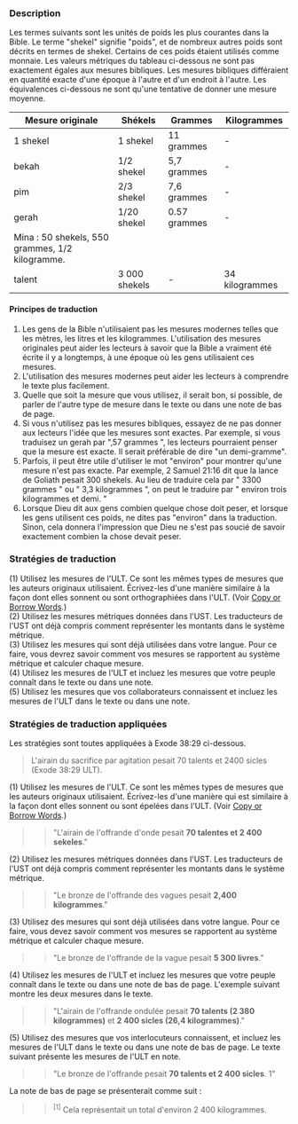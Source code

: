 ### Description

Les termes suivants sont les unités de poids les plus courantes dans la Bible. Le terme "shekel" signifie "poids", et de nombreux autres poids sont décrits en termes de shekel. Certains de ces poids étaient utilisés comme monnaie. Les valeurs métriques du tableau ci-dessous ne sont pas exactement égales aux mesures bibliques. Les mesures bibliques différaient en quantité exacte d'une époque à l'autre et d'un endroit à l'autre. Les équivalences ci-dessous ne sont qu'une tentative de donner une mesure moyenne.

| Mesure originale | Shékels | Grammes | Kilogrammes
|--------------------|----------|---------|------------|
|1 shekel | 1 shekel |11 grammes | - |
| bekah | 1/2 shekel | 5,7 grammes | - | | pim | 2/3 shekel | 5,7 grammes
| pim | 2/3 shekel | 7,6 grammes | - |
| gerah | 1/20 shekel | 0.57 grammes | - | | gerah | 1/20 shekel | 0.57 grammes | - - | mina | 50 shekels
| Mina : 50 shekels, 550 grammes, 1/2 kilogramme.
| talent | 3 000 shekels | - | 34 kilogrammes |

#### Principes de traduction

1. Les gens de la Bible n'utilisaient pas les mesures modernes telles que les mètres, les litres et les kilogrammes. L'utilisation des mesures originales peut aider les lecteurs à savoir que la Bible a vraiment été écrite il y a longtemps, à une époque où les gens utilisaient ces mesures.
2. L'utilisation des mesures modernes peut aider les lecteurs à comprendre le texte plus facilement.
3. Quelle que soit la mesure que vous utilisez, il serait bon, si possible, de parler de l'autre type de mesure dans le texte ou dans une note de bas de page.
4. Si vous n'utilisez pas les mesures bibliques, essayez de ne pas donner aux lecteurs l'idée que les mesures sont exactes. Par exemple, si vous traduisez un gerah par ",57 grammes ", les lecteurs pourraient penser que la mesure est exacte. Il serait préférable de dire "un demi-gramme".
5. Parfois, il peut être utile d'utiliser le mot "environ" pour montrer qu'une mesure n'est pas exacte. Par exemple, 2 Samuel 21:16 dit que la lance de Goliath pesait 300 shekels. Au lieu de traduire cela par " 3300 grammes " ou " 3,3 kilogrammes ", on peut le traduire par " environ trois kilogrammes et demi. "
6. Lorsque Dieu dit aux gens combien quelque chose doit peser, et lorsque les gens utilisent ces poids, ne dites pas "environ" dans la traduction. Sinon, cela donnera l'impression que Dieu ne s'est pas soucié de savoir exactement combien la chose devait peser.

### Stratégies de traduction

(1) Utilisez les mesures de l'ULT. Ce sont les mêmes types de mesures que les auteurs originaux utilisaient. Écrivez-les d'une manière similaire à la façon dont elles sonnent ou sont orthographiées dans l'ULT. (Voir [Copy or Borrow Words](../translate-transliterate/01.md).)<br>
(2) Utilisez les mesures métriques données dans l'UST. Les traducteurs de l'UST ont déjà compris comment représenter les montants dans le système métrique.<br>
(3) Utilisez les mesures qui sont déjà utilisées dans votre langue. Pour ce faire, vous devrez savoir comment vos mesures se rapportent au système métrique et calculer chaque mesure.<br>
(4) Utilisez les mesures de l'ULT et incluez les mesures que votre peuple connaît dans le texte ou dans une note.<br>
(5) Utilisez les mesures que vos collaborateurs connaissent et incluez les mesures de l'ULT dans le texte ou dans une note.

### Stratégies de traduction appliquées

Les stratégies sont toutes appliquées à Exode 38:29 ci-dessous.

> L'airain du sacrifice par agitation pesait 70 talents et 2400 sicles (Exode 38:29 ULT).

(1) Utilisez les mesures de l'ULT. Ce sont les mêmes types de mesures que les auteurs originaux utilisaient. Écrivez-les d'une manière qui est similaire à la façon dont elles sonnent ou sont épelées dans l'ULT. (Voir [Copy or Borrow Words](../translate-transliterate/01.md).)

> > "L'airain de l'offrande d'onde pesait **70 talentes et 2 400 sekeles**."

(2) Utilisez les mesures métriques données dans l'UST. Les traducteurs de l'UST ont déjà compris comment représenter les montants dans le système métrique.

> > "Le bronze de l'offrande des vagues pesait **2,400 kilogrammes**."

(3) Utilisez des mesures qui sont déjà utilisées dans votre langue. Pour ce faire, vous devez savoir comment vos mesures se rapportent au système métrique et calculer chaque mesure.

> > "Le bronze de l'offrande de la vague pesait **5 300 livres**."

(4) Utilisez les mesures de l'ULT et incluez les mesures que votre peuple connaît dans le texte ou dans une note de bas de page. L'exemple suivant montre les deux mesures dans le texte.

> > "L'airain de l'offrande ondulée pesait **70 talents (2 380 kilogrammes)** et **2 400 sicles (26,4 kilogrammes)**."

(5) Utilisez des mesures que vos interlocuteurs connaissent, et incluez les mesures de l'ULT dans le texte ou dans une note de bas de page. Le texte suivant présente les mesures de l'ULT en note.

> > "Le bronze de l'offrande pesait **70 talents et 2 400 sicles**. 1"

La note de bas de page se présenterait comme suit :

> > <sup>[1]</sup> Cela représentait un total d'environ 2 400 kilogrammes.
